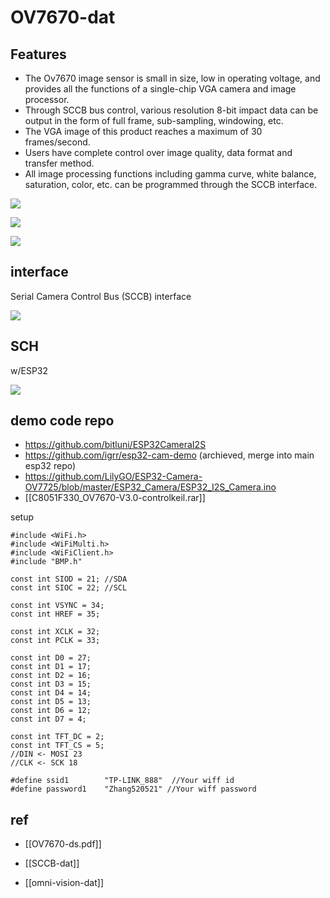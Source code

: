 

# OV7670-dat

## Features 
- The Ov7670 image sensor is small in size, low in operating voltage, and provides all the functions of a single-chip VGA camera and image processor.
- Through SCCB bus control, various resolution 8-bit impact data can be output in the form of full frame, sub-sampling, windowing, etc.
- The VGA image of this product reaches a maximum of 30 frames/second.
- Users have complete control over image quality, data format and transfer method.
- All image processing functions including gamma curve, white balance, saturation, color, etc. can be programmed through the SCCB interface.


![](2023-11-08-13-44-44.png)

![](2023-11-08-13-45-09.png)

![](2023-11-08-14-05-14.png)


## interface 

Serial Camera Control Bus (SCCB) interface

![](2025-03-28-13-16-19.png)

## SCH 

w/ESP32

![](2024-12-28-17-04-47.png)



## demo code repo

- https://github.com/bitluni/ESP32CameraI2S
- https://github.com/igrr/esp32-cam-demo (archieved, merge into main esp32 repo)
- https://github.com/LilyGO/ESP32-Camera-OV7725/blob/master/ESP32_Camera/ESP32_I2S_Camera.ino
- [[C8051F330_OV7670-V3.0-controlkeil.rar]]

setup 

    #include <WiFi.h>
    #include <WiFiMulti.h>
    #include <WiFiClient.h>
    #include "BMP.h"

    const int SIOD = 21; //SDA
    const int SIOC = 22; //SCL

    const int VSYNC = 34;
    const int HREF = 35;

    const int XCLK = 32;
    const int PCLK = 33;

    const int D0 = 27;
    const int D1 = 17;
    const int D2 = 16;
    const int D3 = 15;
    const int D4 = 14;
    const int D5 = 13;
    const int D6 = 12;
    const int D7 = 4;

    const int TFT_DC = 2;
    const int TFT_CS = 5;
    //DIN <- MOSI 23
    //CLK <- SCK 18

    #define ssid1        "TP-LINK_888"  //Your wiff id
    #define password1    "Zhang520521" //Your wiff password




## ref 

- [[OV7670-ds.pdf]]

- [[SCCB-dat]]

- [[omni-vision-dat]]